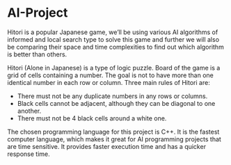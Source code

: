 # AI-Project

Hitori is a popular Japanese game, we’ll be using various AI algorithms of informed and local search type to solve this game and further we will also be comparing their space and time complexities to find out which algorithm is better than others.

Hitori (Alone  in Japanese) is a type  of logic puzzle. Board of the  game  is a grid of cells containing a number. The goal is not to have more than one identical number in each row or column. Three main rules of Hitori are:

- There must not be any duplicate numbers in any rows or columns.
- Black cells cannot be adjacent, although they can be diagonal to one another.
- There must not be 4 black cells around a white one.

The chosen programming language for this project is C++. It is the fastest computer language, which makes it great for AI programming projects that are time sensitive. It provides faster execution time and has a quicker response time.
